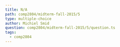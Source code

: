 ```yaml
---
title: N/A
path: comp2804/midterm-fall-2015/5
type: multiple-choice
author: Michiel Smid
question: comp2804/midterm-fall-2015/5/question.ts
tags:
  - comp2804
---
```

